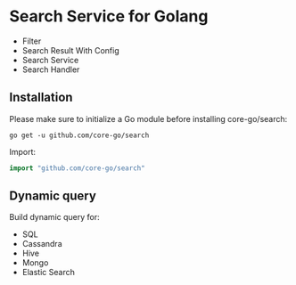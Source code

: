 # Search Service for Golang
- Filter
- Search Result With Config
- Search Service
- Search Handler

## Installation
Please make sure to initialize a Go module before installing core-go/search:

```shell
go get -u github.com/core-go/search
```

Import:
```go
import "github.com/core-go/search"
```

## Dynamic query
Build dynamic query for:
- SQL
- Cassandra
- Hive
- Mongo
- Elastic Search